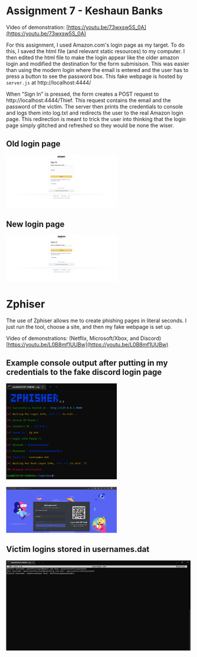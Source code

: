 # Assignment 7 - Keshaun Banks

Video of demonstration: [https://youtu.be/73wxsw5S_0A](https://youtu.be/73wxsw5S_0A)

For this assignment, I used Amazon.com's login page as my target. To do this, I saved
the html file (and relevant static resources) to my computer. I then edited the html file
to make the login appear like the older amazon login and modified the destination for the form submisison. This was easier than using the modern login
where the email is entered and the user has to press a button to see the password box. This fake webpage is hosted by ``server.js`` at http://localhost:4444/

When "Sign In" is pressed, the form creates a POST request to http://localhost:4444/Thief. This request contains the email and the password of the victim. The server then prints the credentials to console and logs them into log.txt and redirects the user to the real Amazon login page. This redirection is meant to trick the user into thinking that the login page simply glitched and refreshed so they would be none the wiser.
## Old login page
<img src=old-page.png width="300">

## New login page
<img src=new-page.png width=300>



# Zphiser
The use of Zphiser allows me to create phishing pages in literal seconds. I just run the tool, choose a site, and then my fake webpage is set up.

Video of demonstrations: (Netflix, Microsoft/Xbox, and Discord) [https://youtu.be/L0B8mf1UUBw](https://youtu.be/L0B8mf1UUBw)

## Example console output after putting in my credentials to the fake discord login page
<img src=zphisher-console.png width="300">

<img src=fake-discord.png width="300">

## Victim logins stored in usernames.dat
<img src=zphisher-password-log.png width="500">